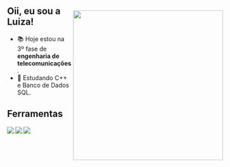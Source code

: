   <img style="margin-top: 40px;" align="right" width="350px" src="https://cdn.discordapp.com/attachments/978456290428862516/1026273770438139985/octocat-1664753123951.png">
  
## Oii, eu sou a Luiza!
- 📚 Hoje estou na 3º fase de **engenharia de telecomunicações**.
- 🌱 Estudando C++ e Banco de Dados SQL.

## Ferramentas 
<img align="left" src="https://img.shields.io/badge/C-00599C?style=for-the-badge&logo=c&logoColor=white">
<img align="left" src="https://img.shields.io/badge/Python-3776AB?style=for-the-badge&logo=python&logoColor=white">
<img align="left" src="https://img.shields.io/badge/Linux-FCC624?style=for-the-badge&logo=linux&logoColor=black">
